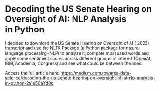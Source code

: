 # Decoding the US Senate Hearing on Oversight of AI: NLP Analysis in Python
I decided to download the US Senate Hearing on Oversight of AI ( 2023) transcript and use the NLTK Package (a Python package for natural language processing - NLP) to analyze it, compare most used words and apply some sentiment scores across different groups of interest (OpenAI, IBM, Academia, Congress) and see what could be between the lines.

Access the full article here:
https://medium.com/towards-data-science/decoding-the-us-senate-hearing-on-oversight-of-ai-nlp-analysis-in-python-2a1e50a1fd0c
